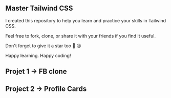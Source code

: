 ## **Master Tailwind CSS**

I created this repository to help you learn and practice your skills in Tailwind CSS.

Feel free to fork, clone, or share it with your friends if you find it useful.

Don't forget to give it a star too 💫 😉

Happy learning. Happy coding!

## Projet 1 -> FB clone 
## Project 2 -> Profile Cards 
